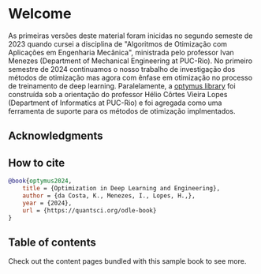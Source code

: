 # Welcome

As primeiras versões deste material foram inicidas no segundo semeste de 2023 quando cursei a disciplina de "Algoritmos de Otimização com Aplicações em Engenharia Mecânica", ministrada pelo professor Ivan Menezes (Department of Mechanical Engineering at PUC-Rio). No primeiro semestre de 2024 continuamos o nosso trabalho de investigação dos métodos de otimização mas agora com ênfase em otimização no processo de treinamento de deep learning. Paralelamente, a [optymus library](https://github.com/quant-sci/optymus) foi construída sob a orientação do professor Hélio Côrtes Vieira Lopes (Department of Informatics at PUC-Rio) e foi agregada como uma ferramenta de suporte para os métodos de otimização implmentados. 

## Acknowledgments


## How to cite

```bibtex
@book{optymus2024,
    title = {Optimization in Deep Learning and Engineering},
    author = {da Costa, K., Menezes, I., Lopes, H.,},
    year = {2024},
    url = {https://quantsci.org/odle-book}
}
```

## Table of contents

Check out the content pages bundled with this sample book to see more.

```{tableofcontents}
```
